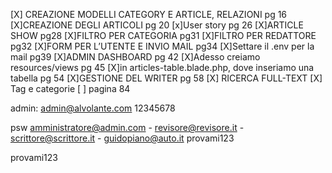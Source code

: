 [X] CREAZIONE MODELLI CATEGORY E ARTICLE, RELAZIONI pg 16
[X]CREAZIONE DEGLI ARTICOLI pg 20
[x]User story pg 26
[X]ARTICLE SHOW pg28
[X]FILTRO PER CATEGORIA pg31
[X]FILTRO PER REDATTORE pg32
[X]FORM PER L’UTENTE E INVIO MAIL pg34
[X]Settare il .env per la mail pg39 
[X]ADMIN DASHBOARD pg 42
[X]Adesso creiamo resources/views pg 45
[X]in articles-table.blade.php, dove inseriamo una tabella pg 54
[X]GESTIONE DEL WRITER pg 58
[X] RICERCA FULL-TEXT 
[X] Tag e categorie 
[ ] pagina 84




admin: admin@alvolante.com 
12345678




psw amministratore@admin.com  -	revisore@revisore.it  - scrittore@scrittore.it - guidopiano@auto.it
provami123


provami123
